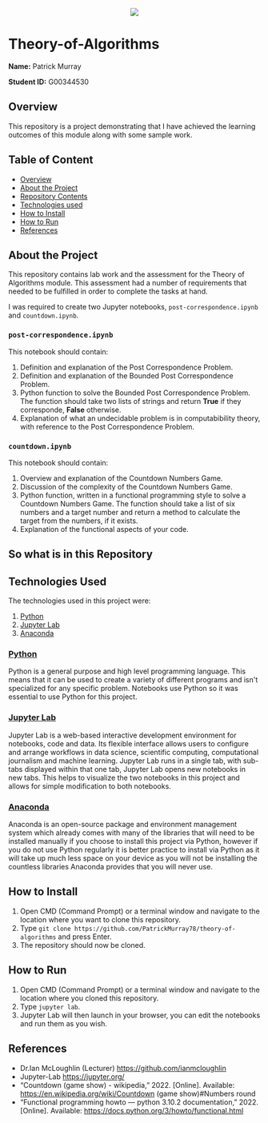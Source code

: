 <p align="center">
  <img src="https://user-images.githubusercontent.com/57759154/140659027-396b5850-35dd-408e-8a57-51adbcfd9bdc.png" />
</p>

# Theory-of-Algorithms

**Name:** Patrick Murray

**Student ID:** G00344530

## Overview

This repository is a project demonstrating that I have achieved the learning outcomes of this module along with some sample work.

## Table of Content
- [Overview](#Overview)
- [About the Project](#About-the-project)
- [Repository Contents](#Repository-contents)
- [Technologies used](#Technologies-used)
- [How to Install](#How-to-install)
- [How to Run](#How-to-run)
- [References](#References)

## About the Project
This repository contains lab work and the assessment for the Theory of Algorithms module. This assessment had a number of requirements that needed to be fulfilled in order to complete the tasks at hand.

I was required to create two Jupyter notebooks, `post-correspondence.ipynb` and `countdown.ipynb`.

### `post-correspondence.ipynb`
  This notebook should contain:
  1. Definition and explanation of the Post Correspondence Problem.
  2. Definition and explanation of the Bounded Post Correspondence Problem.
  3. Python function to solve the Bounded Post Correspondence Problem. The function should take two lists of strings and return **True** if they corresponde, **False** otherwise.
  4. Explanation of what an undecidable problem is in computabibility theory, with reference to the Post Correspondence Problem.
### `countdown.ipynb`
  This notebook should contain:
  1. Overview and explanation of the Countdown Numbers Game.
  2. Discussion of the complexity of the Countdown Numbers Game.
  3. Python function, written in a functional programming style to solve a Countdown Numbers Game. The function should take a list of six numbers and a target
number and return a method to calculate the target from the numbers, if it exists.
  4. Explanation of the functional aspects of your code.

## So what is in this Repository

## Technologies Used
The technologies used in this project were:  
1. [Python](#python)
2. [Jupyter Lab](#jupyter-lab)
3. [Anaconda](#anaconda)

### [Python](https://www.python.org/)
Python is a general purpose and high level programming language. This means that it can be used to create a variety of different programs and isn't specialized for any specific problem. Notebooks use Python so it was essential to use Python for this project.

### [Jupyter Lab](https://jupyter.org/)
Jupyter Lab is a web-based interactive development environment for notebooks, code and data. Its flexible interface allows users to configure and arrange workflows in data science, scientific computing, computational journalism and machine learning. Jupyter Lab runs in a single tab, with sub-tabs displayed within that one tab, Jupyter Lab opens new notebooks in new tabs. This helps to visualize the two notebooks in this project and allows for simple modification to both notebooks.

### [Anaconda](https://www.anaconda.com/) 
Anaconda is an open-source package and environment management system which already comes with many of the libraries that will need to be installed manually if you choose to install this project via Python, however if you do not use Python regularly it is better practice to install via Python as it will take up much less space on your device as you will not be installing the countless libraries Anaconda provides that you will never use.

## How to Install
1. Open CMD (Command Prompt) or a terminal window and navigate to the location where you want to clone this repository.
2. Type `git clone https://github.com/PatrickMurray78/theory-of-algorithms` and press Enter.
3. The repository should now be cloned.

## How to Run
1. Open CMD (Command Prompt) or a terminal window and navigate to the location where you cloned this repository.
2. Type `jupyter lab`.
3. Jupyter Lab will then launch in your browser, you can edit the notebooks and run them as you wish.

## References
* Dr.Ian McLoughlin (Lecturer) https://github.com/ianmcloughlin
* Jupyter-Lab https://jupyter.org/
* “Countdown (game show) - wikipedia,” 2022. [Online]. Available: https://en.wikipedia.org/wiki/Countdown (game show)#Numbers round
* “Functional programming howto — python 3.10.2 documentation,” 2022. [Online]. Available: https://docs.python.org/3/howto/functional.html
